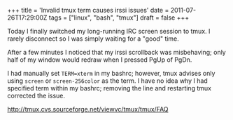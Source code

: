 +++
title = 'Invalid tmux term causes irssi issues'
date = 2011-07-26T17:29:00Z
tags = ["linux", "bash", "tmux"]
draft = false
+++

Today I finally switched my long-running IRC screen session to tmux. I rarely
disconnect so I was simply waiting for a "good" time.

After a few minutes I noticed that my irssi scrollback was misbehaving; only
half of my window would redraw when I pressed PgUp of PgDn.

I had manually set `TERM=xterm` in my bashrc; however, tmux advises only
using `screen` or `screen-256color` as the term. I have no idea why I had
specified term within my bashrc; removing the line and restarting tmux
corrected the issue.

http://tmux.cvs.sourceforge.net/viewvc/tmux/tmux/FAQ
